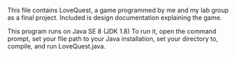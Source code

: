 This file contains LoveQuest, a game programmed by me and my lab group as a final project. Included is design documentation explaining the game.

This program runs on Java SE 8 (JDK 1.8) To run it, open the command prompt, set your file path to your Java installation, set your directory to, compile, and run LoveQuest.java.
